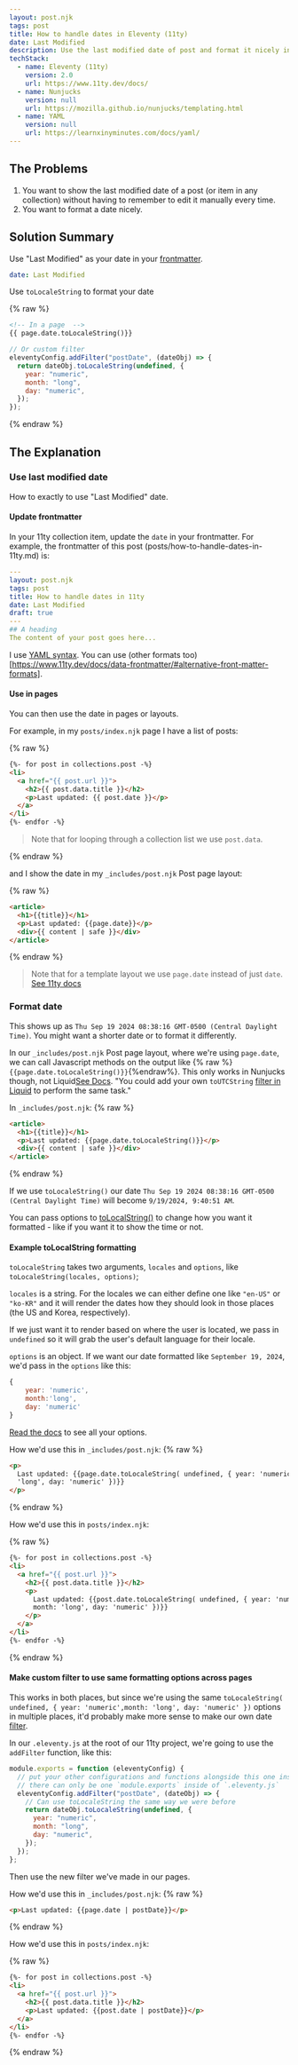 ```yaml
---
layout: post.njk
tags: post
title: How to handle dates in Eleventy (11ty)
date: Last Modified
description: Use the last modified date of post and format it nicely in Eleventy.
techStack:
  - name: Eleventy (11ty)
    version: 2.0
    url: https://www.11ty.dev/docs/
  - name: Nunjucks
    version: null
    url: https://mozilla.github.io/nunjucks/templating.html
  - name: YAML
    version: null
    url: https://learnxinyminutes.com/docs/yaml/
---
```


## The Problems

1. You want to show the last modified date of a post (or item in any collection) without having to remember to edit it manually every time.
2. You want to format a date nicely.

## Solution Summary

Use "Last Modified" as your date in your [frontmatter](https://www.11ty.dev/docs/data-frontmatter/).

```yaml
date: Last Modified
```

Use `toLocaleString` to format your date

{% raw %}

```html
<!-- In a page  -->
{{ page.date.toLocaleString()}}
```

```js
// Or custom filter
eleventyConfig.addFilter("postDate", (dateObj) => {
  return dateObj.toLocaleString(undefined, {
    year: "numeric",
    month: "long",
    day: "numeric",
  });
});
```

{% endraw %}

## The Explanation

### Use last modified date

How to exactly to use "Last Modified" date.

#### Update frontmatter

In your 11ty collection item, update the `date` in your frontmatter. For example, the frontmatter of this post (posts/how-to-handle-dates-in-11ty.md) is:

```yaml
---
layout: post.njk
tags: post
title: How to handle dates in 11ty
date: Last Modified
draft: true
---
## A heading
The content of your post goes here...
```

I use [YAML syntax](https://learnxinyminutes.com/docs/yaml/). You can use (other formats too)[https://www.11ty.dev/docs/data-frontmatter/#alternative-front-matter-formats].

#### Use in pages

You can then use the date in pages or layouts.

For example, in my `posts/index.njk` page I have a list of posts:

{% raw %}

```html
{%- for post in collections.post -%}
<li>
  <a href="{{ post.url }}">
    <h2>{{ post.data.title }}</h2>
    <p>Last updated: {{ post.date }}</p>
  </a>
</li>
{%- endfor -%}
```

> Note that for looping through a collection list we use `post.data`.

{% endraw %}

and I show the date in my `_includes/post.njk` Post page layout:

{% raw %}

```html
<article>
  <h1>{{title}}</h1>
  <p>Last updated: {{page.date}}</p>
  <div>{{ content | safe }}</div>
</article>
```

{% endraw %}

> Note that for a template layout we use `page.date` instead of just `date`. [See 11ty docs](https://www.11ty.dev/docs/dates/#setting-a-content-date-in-front-matter)

### Format date

This shows up as `Thu Sep 19 2024 08:38:16 GMT-0500 (Central Daylight Time)`. You might want a shorter date or to format it differently.

In our `_includes/post.njk` Post page layout, where we're using `page.date`, we can call Javascript methods on the output like {% raw %}`{{page.date.toLocaleString()}}`{%endraw%}. This only works in Nunjucks though, not Liquid[See Docs](https://www.11ty.dev/docs/dates/#example). "You could add your own `toUTCString` [filter in Liquid](https://www.11ty.dev/docs/filters/) to perform the same task."

In `_includes/post.njk`:
{% raw %}

```html
<article>
  <h1>{{title}}</h1>
  <p>Last updated: {{page.date.toLocaleString()}}</p>
  <div>{{ content | safe }}</div>
</article>
```

{% endraw %}

If we use `toLocaleString()` our date `Thu Sep 19 2024 08:38:16 GMT-0500 (Central Daylight Time)` will become `9/19/2024, 9:40:51 AM`.

You can pass options to [toLocalString()](https://developer.mozilla.org/en-US/docs/Web/JavaScript/Reference/Global_Objects/Date/toLocaleString) to change how you want it formatted - like if you want it to show the time or not.

#### Example toLocalString formatting

`toLocaleString` takes two arguments, `locales` and `options`, like `toLocaleString(locales, options)`;

`locales` is a string. For the locales we can either define one like `"en-US"` or `"ko-KR"` and it will render the dates how they should look in those places (the US and Korea, respectively).

If we just want it to render based on where the user is located, we pass in `undefined` so it will grab the user's default language for their locale.

`options` is an object. If we want our date formatted like `September 19, 2024`, we'd pass in the `options` like this:

```js
{
    year: 'numeric',
    month:'long',
    day: 'numeric'
}
```

[Read the docs](https://developer.mozilla.org/en-US/docs/Web/JavaScript/Reference/Global_Objects/Intl/NumberFormat/NumberFormat#options) to see all your options.

How we'd use this in `_includes/post.njk`:
{% raw %}

```html
<p>
  Last updated: {{page.date.toLocaleString( undefined, { year: 'numeric', month:
  'long', day: 'numeric' })}}
</p>
```

{% endraw %}

How we'd use this in `posts/index.njk`:

{% raw %}

```html
{%- for post in collections.post -%}
<li>
  <a href="{{ post.url }}">
    <h2>{{ post.data.title }}</h2>
    <p>
      Last updated: {{post.date.toLocaleString( undefined, { year: 'numeric',
      month: 'long', day: 'numeric' })}}
    </p>
  </a>
</li>
{%- endfor -%}
```

{% endraw %}

#### Make custom filter to use same formatting options across pages

This works in both places, but since we're using the same `toLocaleString( undefined, { year: 'numeric',month: 'long', day: 'numeric' })` options in multiple places, it'd probably make more sense to make our own date [filter](https://www.11ty.dev/docs/filters/).

In our `.eleventy.js` at the root of our 11ty project, we're going to use the `addFilter` function, like this:

```js
module.exports = function (eleventyConfig) {
  // put your other configurations and functions alongside this one inside of `module.exports`
  // there can only be one `module.exports` inside of `.eleventy.js`
  eleventyConfig.addFilter("postDate", (dateObj) => {
    // Can use toLocaleString the same way we were before
    return dateObj.toLocaleString(undefined, {
      year: "numeric",
      month: "long",
      day: "numeric",
    });
  });
};
```

Then use the new filter we've made in our pages.

How we'd use this in `_includes/post.njk`:
{% raw %}

```html
<p>Last updated: {{page.date | postDate}}</p>
```

{% endraw %}

How we'd use this in `posts/index.njk`:

{% raw %}

```html
{%- for post in collections.post -%}
<li>
  <a href="{{ post.url }}">
    <h2>{{ post.data.title }}</h2>
    <p>Last updated: {{post.date | postDate}}</p>
  </a>
</li>
{%- endfor -%}
```

{% endraw %}

